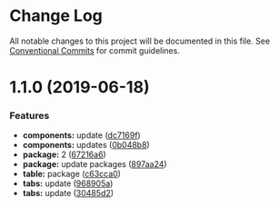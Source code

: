 # Change Log

All notable changes to this project will be documented in this file.
See [Conventional Commits](https://conventionalcommits.org) for commit guidelines.

# 1.1.0 (2019-06-18)


### Features

* **components:** update ([dc7169f](https://github.com/MansoorBashaBellary/monorepo/commit/dc7169f))
* **components:** updates ([0b048b8](https://github.com/MansoorBashaBellary/monorepo/commit/0b048b8))
* **package:** 2 ([67216a6](https://github.com/MansoorBashaBellary/monorepo/commit/67216a6))
* **package:** update packages ([897aa24](https://github.com/MansoorBashaBellary/monorepo/commit/897aa24))
* **table:** package ([c63cca0](https://github.com/MansoorBashaBellary/monorepo/commit/c63cca0))
* **tabs:** update ([968905a](https://github.com/MansoorBashaBellary/monorepo/commit/968905a))
* **tabs:** update ([30485d2](https://github.com/MansoorBashaBellary/monorepo/commit/30485d2))
